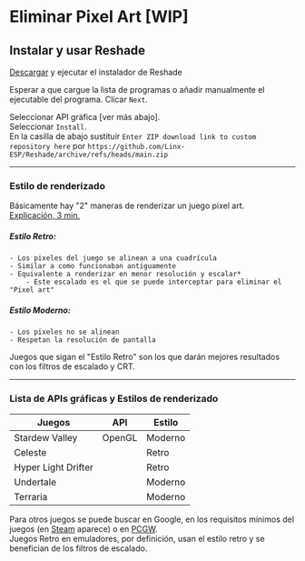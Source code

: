 
# Eliminar Pixel Art [WIP]
## Instalar y usar Reshade
[Descargar](https://reshade.me/) y ejecutar el instalador de Reshade

Esperar a que cargue la lista de programas o añadir manualmente el ejecutable del programa. Clicar `Next`.

Seleccionar API gráfica [ver más abajo].  
Seleccionar `Install`.  
En la casilla de abajo sustituir `Enter ZIP download link to custom repository here` por `https://github.com/Linx-ESP/Reshade/archive/refs/heads/main.zip`

---

### Estilo de renderizado 
Básicamente hay "2" maneras de renderizar un juego pixel art.  
[Explicación, 3 min.](https://www.youtube.com/watch?v=jguyR4yJb1M)  
##### Estilo Retro:  
    - Los pixeles del juego se alinean a una cuadrícula
    - Similar a como funcionaban antiguamente  
    - Equivalente a renderizar en menor resolución y escalar*  
        - Este escalado es el que se puede interceptar para eliminar el "Pixel art"  
##### Estilo Moderno:  
    - Los pixeles no se alinean  
    - Respetan la resolución de pantalla  

Juegos que sigan el "Estilo Retro" son los que darán mejores resultados con los filtros de escalado y CRT.  

---

### Lista de APIs gráficas y Estilos de renderizado



| Juegos                | API        | Estilo    |    
| ---                   | ---        | ---       |
| Stardew Valley        | OpenGL     | Moderno   |
| Celeste               | | Retro|
| Hyper Light Drifter| | Retro|
| Undertale| | Moderno|
| Terraria| | Moderno|

Para otros juegos se puede buscar en Google, en los requisitos mínimos del juegos (en [Steam](https://store.steampowered.com) aparece) o en [PCGW](https://www.pcgamingwiki.com).  
Juegos Retro en emuladores, por definición, usan el estilo retro y se benefician de los filtros de escalado.